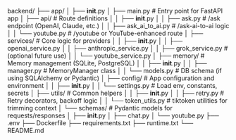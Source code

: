backend/
├── app/
│ ├── **init**.py
│ ├── main.py # Entry point for FastAPI app
│ ├── api/ # Route definitions
│ │ ├── **init**.py
│ │ ├── ask.py # /ask endpoint (OpenAI, Claude, etc.)
│ │ ├── ask_ai_to_ai.py # /ask-ai-to-ai logic
│ │ └── youtube.py # /youtube or YouTube-enhanced route
│ ├── services/ # Core logic for providers
│ │ ├── **init**.py
│ │ ├── openai_service.py
│ │ ├── anthropic_service.py
│ │ ├── grok_service.py # (optional future use)
│ │ └── youtube_service.py
│ ├── memory/ # Memory management (SQLite, PostgreSQL)
│ │ ├── **init**.py
│ │ ├── manager.py # MemoryManager class
│ │ └── models.py # DB schema (if using SQLAlchemy or Pydantic)
│ ├── config/ # App configuration and environment
│ │ ├── **init**.py
│ │ └── settings.py # Load env, constants, secrets
│ ├── utils/ # Common helpers
│ │ ├── **init**.py
│ │ ├── retry.py # Retry decorators, backoff logic
│ │ └── token_utils.py # tiktoken utilities for trimming context
│ └── schemas/ # Pydantic models for requests/responses
│ ├── **init**.py
│ ├── chat.py
│ └── youtube.py
├── .env
├── Dockerfile
├── requirements.txt
├── runtime.txt
└── README.md
